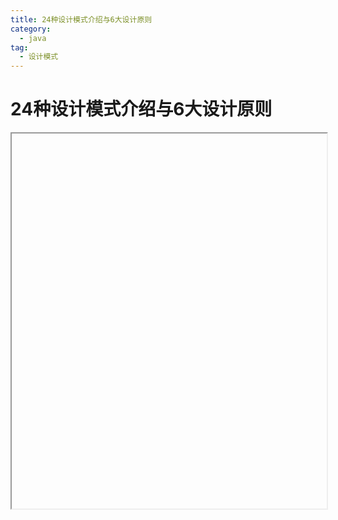 ```yaml
---
title: 24种设计模式介绍与6大设计原则
category:
  - java
tag:
  - 设计模式
---
```


# 24种设计模式介绍与6大设计原则

<iframe 
  :src="$withBase('/assets/pdf/24种设计模式介绍与6大设计原则.pdf')"  
  width="100%" 
  height="600px" 
  
>
  <p>您的浏览器不支持 PDF 预览，请<a :href="$withBase('/assets/pdf/24种设计模式介绍与6大设计原则.pdf')">下载 PDF</a>。</p>
</iframe>

